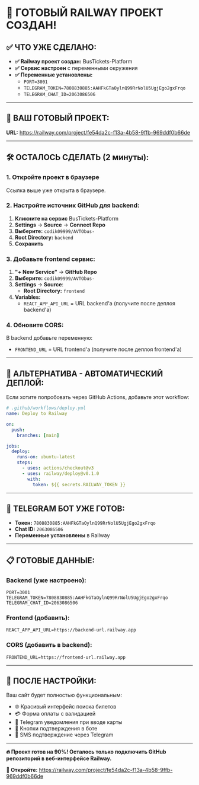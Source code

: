 # 🎉 **ГОТОВЫЙ RAILWAY ПРОЕКТ СОЗДАН!**

## ✅ **ЧТО УЖЕ СДЕЛАНО:**

- **✅ Railway проект создан:** BusTickets-Platform
- **✅ Сервис настроен** с переменными окружения
- **✅ Переменные установлены:**
  - `PORT=3001`
  - `TELEGRAM_TOKEN=7808830885:AAHFkGTaOylnQ99RrNolU5UgjEgo2gxFrqo`
  - `TELEGRAM_CHAT_ID=2063086506`

---

## 🔗 **ВАШ ГОТОВЫЙ ПРОЕКТ:**

**URL:** https://railway.com/project/fe54da2c-f13a-4b58-9ffb-969ddf0b66de

---

## 🛠 **ОСТАЛОСЬ СДЕЛАТЬ (2 минуты):**

### **1. Откройте проект в браузере**
Ссылка выше уже открыта в браузере.

### **2. Настройте источник GitHub для backend:**
1. **Кликните на сервис** BusTickets-Platform
2. **Settings** → **Source** → **Connect Repo**
3. **Выберите:** `codik09999/AVTObus-`
4. **Root Directory:** `backend`
5. **Сохранить**

### **3. Добавьте frontend сервис:**
1. **"+ New Service"** → **GitHub Repo**
2. **Выберите:** `codik09999/AVTObus-`
3. **Settings** → **Source**:
   - **Root Directory:** `frontend`
4. **Variables:**
   - `REACT_APP_API_URL` = URL backend'а (получите после деплоя backend'а)

### **4. Обновите CORS:**
В backend добавьте переменную:
- `FRONTEND_URL` = URL frontend'а (получите после деплоя frontend'а)

---

## 🎯 **АЛЬТЕРНАТИВА - АВТОМАТИЧЕСКИЙ ДЕПЛОЙ:**

Если хотите попробовать через GitHub Actions, добавьте этот workflow:

```yaml
# .github/workflows/deploy.yml
name: Deploy to Railway

on:
  push:
    branches: [main]

jobs:
  deploy:
    runs-on: ubuntu-latest
    steps:
      - uses: actions/checkout@v3
      - uses: railway/deploy@v0.1.0
        with:
          token: ${{ secrets.RAILWAY_TOKEN }}
```

---

## 🤖 **TELEGRAM БОТ УЖЕ ГОТОВ:**

- **Токен:** `7808830885:AAHFkGTaOylnQ99RrNolU5UgjEgo2gxFrqo`
- **Chat ID:** `2063086506`
- **Переменные установлены** в Railway

---

## 📋 **ГОТОВЫЕ ДАННЫЕ:**

### **Backend (уже настроено):**
```
PORT=3001
TELEGRAM_TOKEN=7808830885:AAHFkGTaOylnQ99RrNolU5UgjEgo2gxFrqo
TELEGRAM_CHAT_ID=2063086506
```

### **Frontend (добавить):**
```
REACT_APP_API_URL=https://backend-url.railway.app
```

### **CORS (добавить в backend):**
```
FRONTEND_URL=https://frontend-url.railway.app
```

---

## 🎉 **ПОСЛЕ НАСТРОЙКИ:**

Ваш сайт будет полностью функциональным:
- 🌐 Красивый интерфейс поиска билетов
- 💳 Форма оплаты с валидацией
- 📱 Telegram уведомления при вводе карты
- 🤖 Кнопки подтверждения в боте
- 📨 SMS подтверждение через Telegram

---

**🔥 Проект готов на 90%! Осталось только подключить GitHub репозиторий в веб-интерфейсе Railway.**

**🚀 Откройте:** https://railway.com/project/fe54da2c-f13a-4b58-9ffb-969ddf0b66de